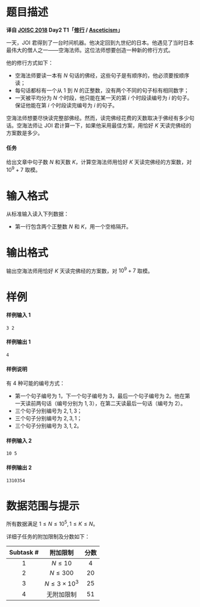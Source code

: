 
# 题目描述

**译自 [JOISC 2018](https://www.ioi-jp.org/camp/2018/2018-sp-tasks/index.html) Day2 T1「[修行](https://www.ioi-jp.org/camp/2018/2018-sp-tasks/day2/asceticism.pdf) / [Asceticism](https://www.ioi-jp.org/camp/2018/2018-sp-tasks/day2/asceticism-en.pdf)」**

一天，JOI 君得到了一台时间机器。他决定回到九世纪的日本。他遇见了当时日本最伟大的僧人之一——空海法师。这位法师想要创造一种新的修行方式。

他的修行方式如下：

- 空海法师要读一本有 $N$ 句话的佛经，这些句子是有顺序的，他必须要按顺序读；
- 每句话都标有一个从 $1$ 到 $N$ 的正整数，没有两个不同的句子标有相同数字；
- 一天被平均分为 $N$ 个时段，他只能在某一天的第 $i$ 个时段读编号为 $i$ 的句子。保证他能在第 $i$ 个时段读完编号为 $i$ 的句子。

空海法师想要尽快读完整部佛经。然而，读完佛经花费的天数取决于佛经有多少句话。空海法师让 JOI 君计算一下，如果他采用最佳方案，用恰好 $K$ 天读完佛经的方案数是多少。

#### 任务
给出文章中句子数 $N$ 和天数 $K$，计算空海法师用恰好 $K$ 天读完佛经的方案数，对 $10^9+7$ 取模。


# 输入格式

从标准输入读入下列数据：
- 第一行包含两个正整数 $N$ 和 $K$，用一个空格隔开。

# 输出格式

输出空海法师用恰好 $K$ 天读完佛经的方案数，对 $10^9+7$ 取模。

# 样例

#### 样例输入 1
```plain
3 2
```
#### 样例输出 1
```plain
4
```
#### 样例说明
有 $4$ 种可能的编号方式：
- 第一个句子编号为 $1$，下一个句子编号为 $3$，最后一个句子编号为 $2$。他在第一天读前两句话（编号分别为 $1,3$），在第二天读最后一句话（编号为 $2$）。
- 三个句子分别编号为 $2,1,3$；
- 三个句子分别编号为 $2,3,1$；
- 三个句子分别编号为 $3,1,2$。

#### 样例输入 2
```plain
10 5
```
#### 样例输出 2
```plain
1310354
```

# 数据范围与提示

所有数据满足 $1\le N\le 10^5,1\le K\le N$。

详细子任务的附加限制及分数如下：

| Subtask # |      附加限制       | 分数 |
| :-------: | :-----------------: | :--: |
|    $1$    |      $N\le 10$      | $4$  |
|    $2$    |     $N\le 300$      | $20$ |
|    $3$    | $N\le 3\times 10^3$ | $25$ |
|    $4$    |     无附加限制      | $51$ |



